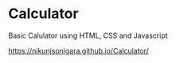 # Calculator


Basic Calulator using HTML, CSS and Javascript

https://nikunjsonigara.github.io/Calculator/
